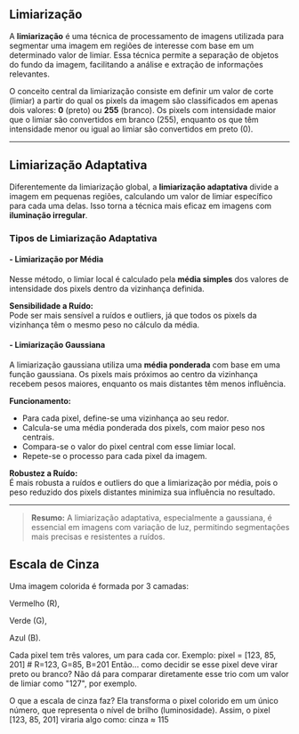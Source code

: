 ## Limiarização

A **limiarização** é uma técnica de processamento de imagens utilizada para segmentar uma imagem em regiões de interesse com base em um determinado valor de limiar. Essa técnica permite a separação de objetos do fundo da imagem, facilitando a análise e extração de informações relevantes.

O conceito central da limiarização consiste em definir um valor de corte (limiar) a partir do qual os pixels da imagem são classificados em apenas dois valores: **0** (preto) ou **255** (branco). Os pixels com intensidade maior que o limiar são convertidos em branco (255), enquanto os que têm intensidade menor ou igual ao limiar são convertidos em preto (0).

---

## Limiarização Adaptativa

Diferentemente da limiarização global, a **limiarização adaptativa** divide a imagem em pequenas regiões, calculando um valor de limiar específico para cada uma delas. Isso torna a técnica mais eficaz em imagens com **iluminação irregular**.

### Tipos de Limiarização Adaptativa

#### - Limiarização por Média

Nesse método, o limiar local é calculado pela **média simples** dos valores de intensidade dos pixels dentro da vizinhança definida.

**Sensibilidade a Ruído:**  
Pode ser mais sensível a ruídos e outliers, já que todos os pixels da vizinhança têm o mesmo peso no cálculo da média.

#### - Limiarização Gaussiana

A limiarização gaussiana utiliza uma **média ponderada** com base em uma função gaussiana. Os pixels mais próximos ao centro da vizinhança recebem pesos maiores, enquanto os mais distantes têm menos influência.

**Funcionamento:**
- Para cada pixel, define-se uma vizinhança ao seu redor.
- Calcula-se uma média ponderada dos pixels, com maior peso nos centrais.
- Compara-se o valor do pixel central com esse limiar local.
- Repete-se o processo para cada pixel da imagem.

**Robustez a Ruído:**  
É mais robusta a ruídos e outliers do que a limiarização por média, pois o peso reduzido dos pixels distantes minimiza sua influência no resultado.

---

> **Resumo:** A limiarização adaptativa, especialmente a gaussiana, é essencial em imagens com variação de luz, permitindo segmentações mais precisas e resistentes a ruídos.

## Escala de Cinza 

Uma imagem colorida é formada por 3 camadas:

Vermelho (R),

Verde (G),

Azul (B).

Cada pixel tem três valores, um para cada cor. Exemplo: pixel = [123, 85, 201]  # R=123, G=85, B=201
Então... como decidir se esse pixel deve virar preto ou branco?
Não dá para comparar diretamente esse trio com um valor de limiar como "127", por exemplo.

 O que a escala de cinza faz?
Ela transforma o pixel colorido em um único número, que representa o nível de brilho (luminosidade).
Assim, o pixel [123, 85, 201] viraria algo como:
cinza ≈ 115